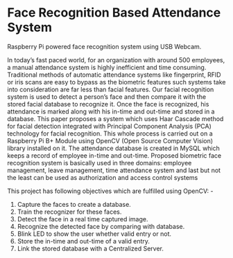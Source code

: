 Face Recognition Based Attendance System
==========================================

Raspberry Pi powered face recognition system using USB Webcam.

In today’s fast paced world, for an organization with around 500 employees, a manual attendance system is highly inefficient and time consuming. Traditional methods of automatic attendance systems like fingerprint, RFID or iris scans are easy to bypass as the biometric features such systems take into consideration are far less than facial features. Our facial recognition system is used to detect a person’s face and then compare it with the stored facial database to recognize it. Once the face is recognized, his attendance is marked along with his in-time and out-time and stored in a database. This paper proposes a system which uses Haar Cascade method for facial detection integrated with Principal Component Analysis (PCA) technology for facial recognition. This whole process is carried out on a Raspberry Pi B+ Module using OpenCV (Open Source Computer Vision) library installed on it. The attendance database is created in MySQL which keeps a record of employee in-time and out-time. Proposed biometric face recognition system is basically used in three domains: employee management, leave management, time attendance system and last but not the least can be used as authorization and access control systems

This project has following objectives which are fulfilled using OpenCV: -
1. Capture the faces to create a database.
2. Train the recognizer for these faces.
3. Detect the face in a real time captured image.
4. Recognize the detected face by comparing with database.
5. Blink LED to show the user whether valid entry or not.
6. Store the in-time and out-time of a valid entry.
7. Link the stored database with a Centralized Server.
